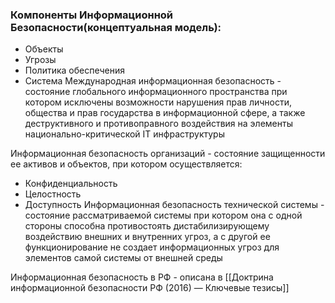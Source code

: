 
### Компоненты Информационной Безопасности(концептуальная модель):
- Объекты
- Угрозы
- Политика обеспечения
- Система
Международная информационная безопасность - состояние глобального информационного пространства при котором исключены возможности нарушения прав личности, общества и прав государства в информационной сфере, а также деструктивного и противоправного воздействия на элементы национально-критической IT инфраструктуры

Информационная безопасность организаций - состояние защищенности ее активов и объектов, при котором осуществляется:
- Конфиденциальность
- Целостность
- Доступность
Информационная безопасность технической системы - состояние рассматриваемой системы при котором она с одной стороны способна противостоять дистабилизирующему воздействию внешних и внутренних угроз, а с другой ее функционирование не создает информационных угроз для элементов самой системы от внешней среды

Информационная безопасность в РФ - описана в [[Доктрина информационной безопасности РФ (2016) — Ключевые тезисы]]